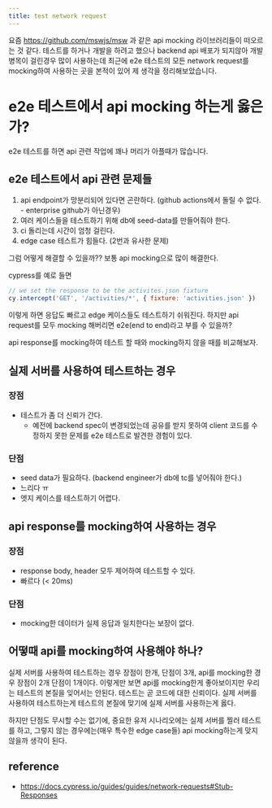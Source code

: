 ```yaml
---
title: test network request
---
```


요즘 https://github.com/mswjs/msw 과 같은 api mocking 라이브러리들이 떠오르는 것 같다. 테스트를 하거나 개발을 하려고 했으나 backend api 배포가 되지않아 개발 병목이 걸린경우 많이 사용하는데 최근에 e2e 테스트의 모든 network request를 mocking하여 사용하는 곳을 본적이 있어 제 생각을 정리해보았습니다.

# e2e 테스트에서 api mocking 하는게 옳은가?

e2e 테스트를 하면 api 관련 작업에 꽤나 머리가 아플때가 많습니다.

## e2e 테스트에서 api 관련 문제들

1. api endpoint가 망분리되어 있다면 곤란하다. (github actions에서 돌릴 수 없다. - enterprise github가 아닌경우)
2. 여러 케이스들을 테스트하기 위해 db에 seed-data를 만들어줘야 한다.
3. ci 돌리는데 시간이 엄청 걸린다.
4. edge case 테스트가 힘들다. (2번과 유사한 문제)

그럼 어떻게 해결할 수 있을까?? 보통 api mocking으로 많이 해결한다.

cypress를 예로 들면

```js
// we set the response to be the activites.json fixture
cy.intercept('GET', '/activities/*', { fixture: 'activities.json' })
```

이렇게 하면 응답도 빠르고 edge 케이스들도 테스트하기 쉬워진다. 하지만 api request를 모두 mocking 해버리면 e2e(end to end)라고 부를 수 있을까?

api response를 mocking하여 테스트 할 때와 mocking하지 않을 때를 비교해보자.

## 실제 서버를 사용하여 테스트하는 경우

### 장점
- 테스트가 좀 더 신뢰가 간다.
  - 예전에 backend spec이 변경되었는데 공유를 받지 못하여 client 코드를 수정하지 못한 문제를 e2e 테스트로 발견한 경험이 있다.

### 단점
- seed data가 필요하다. (backend engineer가 db에 tc를 넣어줘야 한다.)
- 느리다 ㅠ
- 엣지 케이스를 테스트하기 어렵다.

## api response를 mocking하여 사용하는 경우

### 장점
- response body, header 모두 제어하여 테스트할 수 있다.
- 빠르다 (< 20ms)

### 단점
- mocking한 데이터가 실제 응답과 일치한다는 보장이 없다.


## 어떻때 api를 mocking하여 사용해야 하나?

실제 서버를 사용하여 테스트하는 경우 장점이 한개, 단점이 3개, api를 mocking한 경우 장점이 2개 단점이 1개이다. 이렇게만 보면 api를 mocking한게 좋아보이지만 우리는 테스트의 본질을 잊어서는 안된다.
테스트는 곧 코드에 대한 신뢰이다. 실제 서버를 사용하여 테스트하는게 테스트의 본질에 맞기에 실제 서버를 사용하는게 옳다.

하지만 단점도 무시할 수는 없기에, 중요한 유저 시나리오에는 실제 서버를 찔러 테스트를 하고, 그렇지 않는 경우에는(매우 특수한 edge case들) api mocking하는게 맞지 않을까 생각이 된다.

## reference
- https://docs.cypress.io/guides/guides/network-requests#Stub-Responses
